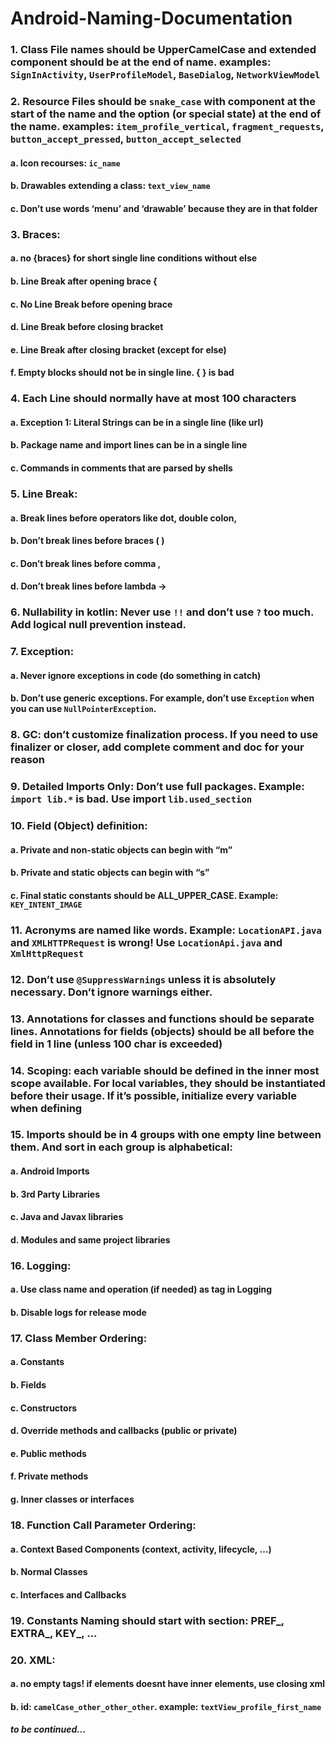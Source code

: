 # Android-Naming-Documentation

### 1.	Class File names should be UpperCamelCase and extended component should be at the end of name. examples: `SignInActivity`, `UserProfileModel`, `BaseDialog`, `NetworkViewModel`
### 2.	Resource Files should be `snake_case` with component at the start of the name and the option (or special state) at the end of the name. examples: `item_profile_vertical`, `fragment_requests`, `button_accept_pressed`, `button_accept_selected`
#### a.	Icon recourses: `ic_name`
#### b.	Drawables extending a class: `text_view_name`
#### c.	Don’t use words ‘menu’ and ‘drawable’ because they are in that folder
### 3.	Braces: 
#### a.	no {braces} for short single line conditions without else
#### b.	Line Break after opening brace {
#### c.	No Line Break before opening brace
#### d.	Line Break before closing bracket
#### e.	Line Break after closing bracket (except for else)
#### f.	Empty blocks should not be in single line. { } is bad
### 4.	Each Line should normally have at most 100 characters
#### a.	Exception 1: Literal Strings can be in a single line (like url)
#### b.	Package name and import lines can be in a single line
#### c.	Commands in comments that are parsed by shells
### 5.	Line Break: 
#### a.	Break lines before operators like dot, double colon,
#### b.	Don’t break lines before braces ( )
#### c.	Don’t break lines before comma ,
#### d.	Don’t break lines before lambda ->
### 6.	Nullability in kotlin: Never use `!!` and don’t use `?` too much. Add logical null prevention instead.
### 7.	Exception: 
#### a.	Never ignore exceptions in code (do something in catch)
#### b.	Don’t use generic exceptions. For example, don’t use `Exception` when you can use `NullPointerException`.
### 8.	GC: don’t customize finalization process. If you need to use finalizer or closer, add complete comment and doc for your reason
### 9.	Detailed Imports Only: Don’t use full packages. Example: `import lib.*` is bad. Use import `lib.used_section`
### 10.	Field (Object) definition:
#### a.	Private and non-static objects can begin with “m”
#### b.	Private and static objects can begin with “s”
#### c.	Final static constants should be ALL_UPPER_CASE. Example: `KEY_INTENT_IMAGE`
### 11.	Acronyms are named like words. Example: `LocationAPI.java` and `XMLHTTPRequest` is wrong! Use `LocationApi.java` and `XmlHttpRequest`
### 12.	Don’t use `@SuppressWarnings` unless it is absolutely necessary. Don’t ignore warnings either.
### 13.	Annotations for classes and functions should be separate lines. Annotations for fields (objects) should be all before the field in 1 line (unless 100 char is exceeded)
### 14.	Scoping: each variable should be defined in the inner most scope available. For local variables, they should be instantiated before their usage. If it’s possible, initialize every variable when defining
### 15.	Imports should be in 4 groups with one empty line between them. And sort in each group is alphabetical:
#### a.	Android Imports
#### b.	3rd Party Libraries
#### c.	Java and Javax libraries
#### d.	Modules and same project libraries
### 16.	Logging: 
#### a.	Use class name and operation (if needed) as tag in Logging
#### b.	Disable logs for release mode
### 17.	Class Member Ordering:
#### a.	Constants
#### b.	Fields
#### c.	Constructors
#### d.	Override methods and callbacks (public or private)
#### e.	Public methods
#### f.	Private methods
#### g.	Inner classes or interfaces
### 18.	Function Call Parameter Ordering:
#### a.	Context Based Components (context, activity, lifecycle, …)
#### b.	Normal Classes
#### c.	Interfaces and Callbacks
### 19.	Constants Naming should start with section: PREF_, EXTRA_, KEY_, ...
### 20. XML:
#### a. no empty tags! if elements doesnt have inner elements, use closing xml
#### b. id: `camelCase_other_other_other`. example: `textView_profile_first_name`


##### to be continued...